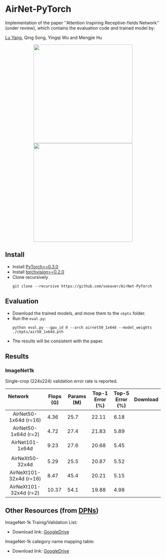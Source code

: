 # AirNet-PyTorch
Implementation of the paper ''Attention Inspiring Receptive-fields Network'' (under review), which contains the evaluation code and trained model by:

[Lu Yang](https://github.com/soeaver), Qing Song, Yingqi Wu and Mengjie Hu

<p align="center">
<img src="https://github.com/soeaver/AirNet-PyTorch/blob/master/images/air_bottleneck.png" height="320">
<img src="https://github.com/soeaver/AirNet-PyTorch/blob/master/images/air_module.png" height="320">
</p>


## Install
* Install [PyTorch>=0.3.0](http://pytorch.org/)
* Install [torchvision>=0.2.0](http://pytorch.org/)
* Clone recursively
  ```
  git clone --recursive https://github.com/soeaver/AirNet-PyTorch
  ```

## Evaluation
* Download the trained models, and move them to the `ckpts` folder.
* Run the `eval.py`:
  ```
  python eval.py --gpu_id 0 --arch airnet50_1x64d --model_weights ./ckpts/air50_1x64d.pth
  ```
* The results will be consistent with the paper.


## Results

### ImageNet1k
Single-crop (224x224) validation error rate is reported. 

| Network                 | Flops (G) | Params (M) | Top-1 Error (%) | Top-5 Error (%) | Download |
| :---------------------: | --------- |----------- | --------------- | --------------- | -------- |
| AirNet50-1x64d (r=16)   | 4.36      | 25.7       | 22.11           | 6.18            |          |
| AirNet50-1x64d (r=2)    | 4.72      | 27.4       | 21.83           | 5.89            |          |
| AirNet101-1x64d         | 9.23      | 27.6       | 20.68           | 5.45            |          |
|                         |           |            |                 |                 |          |
| AirNeXt50-32x4d         | 5.29      | 25.5       | 20.87           | 5.52            |          |
| AirNeXt101-32x4d (r=16) | 8.47      | 45.4       | 20.21           | 5.15            |          |
| AirNeXt101-32x4d (r=2)  | 10.37     | 54.1       | 19.88           | 4.98            |          |


## Other Resources (from [DPNs](https://github.com/cypw/DPNs))

ImageNet-1k Trainig/Validation List:
- Download link: [GoogleDrive](https://goo.gl/Ne42bM)

ImageNet-1k category name mapping table:
- Download link: [GoogleDrive](https://goo.gl/YTAED5)

